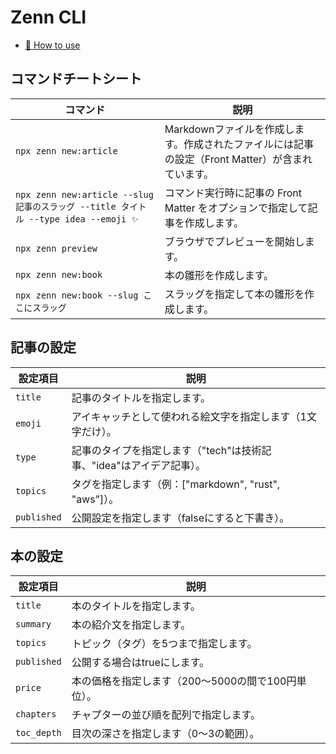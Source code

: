 # Zenn CLI

- [📘 How to use](https://zenn.dev/zenn/articles/zenn-cli-guide)

## コマンドチートシート

| コマンド | 説明 |
| --- | --- |
| `npx zenn new:article` | Markdownファイルを作成します。作成されたファイルには記事の設定（Front Matter）が含まれています。 |
| `npx zenn new:article --slug 記事のスラッグ --title タイトル --type idea --emoji ✨` | コマンド実行時に記事の Front Matter をオプションで指定して記事を作成します。 |
| `npx zenn preview` | ブラウザでプレビューを開始します。 |
| `npx zenn new:book` | 本の雛形を作成します。 |
| `npx zenn new:book --slug ここにスラッグ` | スラッグを指定して本の雛形を作成します。 |

## 記事の設定

| 設定項目 | 説明 |
| --- | --- |
| `title` | 記事のタイトルを指定します。 |
| `emoji` | アイキャッチとして使われる絵文字を指定します（1文字だけ）。 |
| `type` | 記事のタイプを指定します（"tech"は技術記事、"idea"はアイデア記事）。 |
| `topics` | タグを指定します（例：["markdown", "rust", "aws"]）。 |
| `published` | 公開設定を指定します（falseにすると下書き）。 |

## 本の設定

| 設定項目 | 説明 |
| --- | --- |
| `title` | 本のタイトルを指定します。 |
| `summary` | 本の紹介文を指定します。 |
| `topics` | トピック（タグ）を5つまで指定します。 |
| `published` | 公開する場合はtrueにします。 |
| `price` | 本の価格を指定します（200〜5000の間で100円単位）。 |
| `chapters` | チャプターの並び順を配列で指定します。 |
| `toc_depth` | 目次の深さを指定します（0〜3の範囲）。 |


